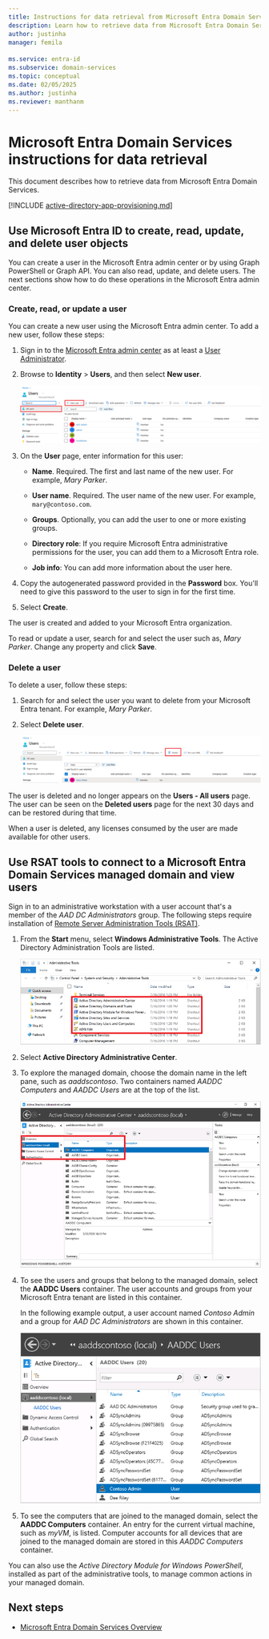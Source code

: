 ```yaml
---
title: Instructions for data retrieval from Microsoft Entra Domain Services | Microsoft Docs
description: Learn how to retrieve data from Microsoft Entra Domain Services.
author: justinha
manager: femila

ms.service: entra-id
ms.subservice: domain-services
ms.topic: conceptual
ms.date: 02/05/2025
ms.author: justinha
ms.reviewer: manthanm
---
```


# Microsoft Entra Domain Services instructions for data retrieval

This document describes how to retrieve data from Microsoft Entra Domain Services.

[!INCLUDE [active-directory-app-provisioning.md](~/includes/azure-docs-pr/gdpr-intro-sentence.md)]

<a name='use-azure-active-directory-to-create-read-update-and-delete-user-objects'></a>

## Use Microsoft Entra ID to create, read, update, and delete user objects

You can create a user in the Microsoft Entra admin center or by using Graph PowerShell or Graph API. You can also read, update, and delete users. The next sections show how to do these operations in the Microsoft Entra admin center. 

### Create, read, or update a user

You can create a new user using the Microsoft Entra admin center.
To add a new user, follow these steps:

1. Sign in to the [Microsoft Entra admin center](https://entra.microsoft.com) as at least a [User Administrator](/azure/active-directory/roles/permissions-reference#user-administrator).

1. Browse to **Identity** > **Users**, and then select **New user**.

    ![Add a user through Users - All users in Microsoft Entra ID](./media/tutorial-create-management-vm/add-user-in-users-all-users.png)

1. On the **User** page, enter information for this user:

   - **Name**. Required. The first and last name of the new user. For example, *Mary Parker*.

   - **User name**. Required. The user name of the new user. For example, `mary@contoso.com`.

   - **Groups**. Optionally, you can add the user to one or more existing groups. 

   - **Directory role**: If you require Microsoft Entra administrative permissions for the user, you can add them to a Microsoft Entra role. 

   - **Job info**: You can add more information about the user here.

1. Copy the autogenerated password provided in the **Password** box. You'll need to give this password to the user to sign in for the first time.

1. Select **Create**.

The user is created and added to your Microsoft Entra organization.

To read or update a user, search for and select the user such as, *Mary Parker*. Change any property and click **Save**. 

### Delete a user

To delete a user, follow these steps:

1. Search for and select the user you want to delete from your Microsoft Entra tenant. For example, *Mary Parker*.

1. Select **Delete user**.

   ![Users - All users page with Delete user highlighted](./media/tutorial-create-management-vm/delete-user-all-users-blade.png)


The user is deleted and no longer appears on the **Users - All users** page. The user can be seen on the **Deleted users** page for the next 30 days and can be restored during that time. 

When a user is deleted, any licenses consumed by the user are made available for other users.

<a name='use-rsat-tools-to-connect-to-an-azure-ad-ds-managed-domain-and-view-users'></a>

## Use RSAT tools to connect to a Microsoft Entra Domain Services managed domain and view users

Sign in to an administrative workstation with a user account that's a member of the *AAD DC Administrators* group. The following steps require installation of [Remote Server Administration Tools (RSAT)](tutorial-create-management-vm.md#install-active-directory-administrative-tools).

1. From the **Start** menu, select **Windows Administrative Tools**. The Active Directory Administration Tools are listed.

    ![List of Administrative Tools installed on the server](./media/tutorial-create-management-vm/list-admin-tools.png)

1. Select **Active Directory Administrative Center**.
1. To explore the managed domain, choose the domain name in the left pane, such as *aaddscontoso*. Two containers named *AADDC Computers* and *AADDC Users* are at the top of the list.

    ![List the available containers part of the managed domain](./media/tutorial-create-management-vm/entra-administrative-center.png)

1. To see the users and groups that belong to the managed domain, select the **AADDC Users** container. The user accounts and groups from your Microsoft Entra tenant are listed in this container.

    In the following example output, a user account named *Contoso Admin* and a group for *AAD DC Administrators* are shown in this container.

    ![View the list of Microsoft Entra Domain Services domain users in the Active Directory Administrative Center](./media/tutorial-create-management-vm/list-azure-ad-users.png)

1. To see the computers that are joined to the managed domain, select the **AADDC Computers** container. An entry for the current virtual machine, such as *myVM*, is listed. Computer accounts for all devices that are joined to the managed domain are stored in this *AADDC Computers* container.

You can also use the *Active Directory Module for Windows PowerShell*, installed as part of the administrative tools, to manage common actions in your managed domain.

## Next steps
* [Microsoft Entra Domain Services Overview](overview.md)
